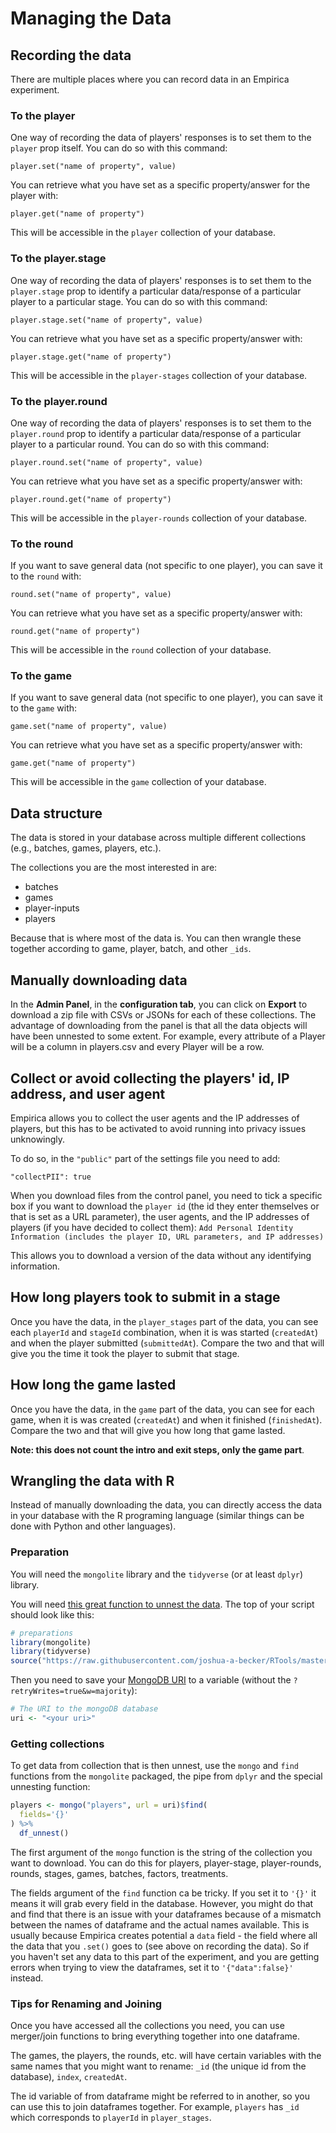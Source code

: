 # Managing the Data

## Recording the data

There are multiple places where you can record data in an Empirica experiment.

### To the player

One way of recording the data of players' responses is to set them to the `player` prop itself. You can do so with this command:

```
player.set("name of property", value)
```

You can retrieve what you have set as a specific property/answer for the player with:

```
player.get("name of property")
```

This will be accessible in the `player` collection of your database.

### To the player.stage

One way of recording the data of players' responses is to set them to the `player.stage` prop to identify a particular data/response of a particular player to a particular stage. You can do so with this command:

```
player.stage.set("name of property", value)
```

You can retrieve what you have set as a specific property/answer with:

```
player.stage.get("name of property")
```

This will be accessible in the `player-stages` collection of your database.

### To the player.round

One way of recording the data of players' responses is to set them to the `player.round` prop to identify a particular data/response of a particular player to a particular round. You can do so with this command:

```
player.round.set("name of property", value)
```

You can retrieve what you have set as a specific property/answer with:

```
player.round.get("name of property")
```

This will be accessible in the `player-rounds` collection of your database.

### To the round

If you want to save general data (not specific to one player), you can save it to the `round` with:

```
round.set("name of property", value)
```

You can retrieve what you have set as a specific property/answer with:

```
round.get("name of property")
```

This will be accessible in the `round` collection of your database.

### To the game

If you want to save general data (not specific to one player), you can save it to the `game` with:

```
game.set("name of property", value)
```

You can retrieve what you have set as a specific property/answer with:

```
game.get("name of property")
```

This will be accessible in the `game` collection of your database.

## Data structure

The data is stored in your database across multiple different collections (e.g., batches, games, players, etc.).

The collections you are the most interested in are:

* batches
* games
* player-inputs
* players

Because that is where most of the data is. You can then wrangle these together according to game, player, batch, and other `_ids`.

## Manually downloading data

In the **Admin Panel**, in the **configuration tab**, you can click on **Export** to download a zip file with CSVs or JSONs for each of these collections. The advantage of downloading from the panel is that all the data objects will have been unnested to some extent. For example, every attribute of a Player will be a column in players.csv and every Player will be a row.

## Collect or avoid collecting the players' id, IP address, and user agent

Empirica allows you to collect the user agents and the IP addresses of players, but this has to be activated to avoid running into privacy issues unknowingly.

To do so, in the `"public"` part of the settings file you need to add:

```
"collectPII": true
```

When you download files from the control panel, you need to tick a specific box if you want to download the `player id` (the id they enter themselves or that is set as a URL parameter), the user agents, and the IP addresses of players (if you have decided to collect them): `Add Personal Identity Information (includes the player ID, URL parameters, and IP addresses)`

This allows you to download a version of the data without any identifying information.

## How long players took to submit in a stage

Once you have the data, in the `player_stages` part of the data, you can see each `playerId` and `stageId` combination, when it is was started (`createdAt`) and when the player submitted (`submittedAt`). Compare the two and that will give you the time it took the player to submit that stage.

## How long the game lasted

Once you have the data, in the `game` part of the data, you can see for each game, when it is was created  (`createdAt`) and when it finished (`finishedAt`). Compare the two and that will give you how long that game lasted.

**Note: this does not count the intro and exit steps, only the game part**.

## Wrangling the data with R

Instead of manually downloading the data, you can directly access the data in your database with the R programing language (similar things can be done with Python and other languages).

### Preparation

You will need the `mongolite` library and the `tidyverse` (or at least `dplyr`) library.

You will need [this great function to unnest the data](https://raw.githubusercontent.com/joshua-a-becker/RTools/master/df\_unnest.R). The top of your script should look like this:

```r
# preparations
library(mongolite)
library(tidyverse)
source("https://raw.githubusercontent.com/joshua-a-becker/RTools/master/df_unnest.R")
```

Then you need to save your [MongoDB URI](deploying-my-experiment/database.md) to a variable (without the `?retryWrites=true&w=majority`):

```r
# The URI to the mongoDB database
uri <- "<your uri>"
```

### Getting collections

To get data from collection that is then unnest, use the `mongo` and `find` functions from the `mongolite` packaged, the pipe from `dplyr` and the special unnesting function:

```r
players <- mongo("players", url = uri)$find(
  fields='{}'
) %>% 
  df_unnest()
```

The first argument of the `mongo` function is the string of the collection you want to download. You can do this for players, player-stage, player-rounds, rounds, stages, games, batches, factors, treatments.

The fields argument of the `find` function ca be tricky. If you set it to `'{}'` it means it will grab every field in the database. However, you might do that and find that there is an issue with your dataframes because of a mismatch between the names of dataframe and the actual names available. This is usually because Empirica creates potential a `data` field - the field where all the data that you `.set()` goes to (see above on recording the data). So if you haven't set any data to this part of the experiment, and you are getting errors when trying to view the dataframes, set it to `'{"data":false}'` instead.

### Tips for Renaming and Joining

Once you have accessed all the collections you need, you can use merger/join functions to bring everything together into one dataframe.

The games, the players, the rounds, etc. will have certain variables with the same names that you might want to rename: `_id` (the unique id from the database), `index`, `createdAt`.&#x20;

The id variable of from dataframe might be referred to in another, so you can use this to join dataframes together. For example, `players` has  `_id` which corresponds to `playerId` in `player_stages`.
